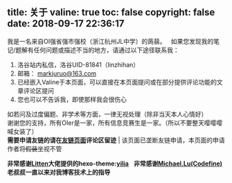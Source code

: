 title: 关于
valine: true
toc: false
copyright: false
date: 2018-09-17 22:36:17
---
我是一名来自OI强省强市强校（浙江杭州JL中学）的蒟蒻。  
如果您发现我的笔记/题解有任何问题或描述不当的地方，请通过以下途径联系我：
1. 洛谷站内私信，洛谷UID-81841（linzhihan）
2. 邮箱： markjuruo@163.com
3. 已经嵌入Valine于本页面，可以直接在本页面提问或在部分提供评论功能的文章评论区提问
4. 您也可以不告诉我，即使那样我会很伤心

如若问及过度偏题、非学术等方面，一律无视处理（除非当天本人心情好）  
谢谢您的支持，所有OIer是一家，所有信息竞赛生是一家。（所以不要整天嘤嘤嘤喊女装了）   
**需要申请友链的请在[友链页面](/friends)评论区留迹** | 该页面已垄断友链申请，本页面的申请作者将~~假装~~坐视不管  

**非常感谢[Litten](https://github.com/litten)大佬提供的hexo-theme:[yilia](https://github.com/litten/hexo-theme-yilia)**  
**非常感谢[Michael.Lu(Codefine)](https://github.com/codefine)老叔叔一直以来对我博客技术上的指导**